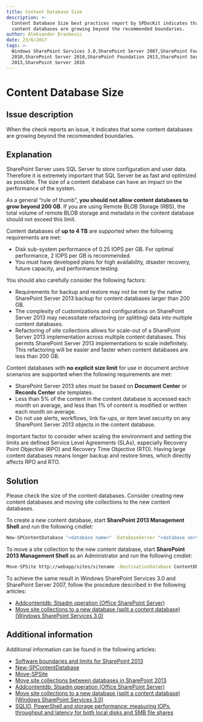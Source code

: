 ```yaml
---
title: Content Database Size
description: >-
  Content Database Size best practices report by SPDocKit indicates that some
  content databases are growing beyond the recommended boundaries.
author: Aleksandar Draskovic
date: 23/6/2017
tags: >-
  Windows SharePoint Services 3.0,SharePoint Server 2007,SharePoint Foundation
  2010,SharePoint Server 2010,SharePoint Foundation 2013,SharePoint Server
  2013,SharePoint Server 2016
---
```


# Content Database Size

## Issue description

When the check reports an issue, it indicates that some content databases are growing beyond the recommended boundaries.

## Explanation

SharePoint Server uses SQL Server to store configuration and user data. Therefore it is extremely important that SQL Server be as fast and optimized as possible. The size of a content database can have an impact on the performance of the system.

As a general “rule of thumb”, **you should not allow content databases to grow beyond 200 GB**. If you are using Remote BLOB Storage \(RBS\), the total volume of remote BLOB storage and metadata in the content database should not exceed this limit.

Content databases of **up to 4 TB** are supported when the following requirements are met:

* Disk sub-system performance of 0.25 IOPS per GB. For optimal performance, 2 IOPS per GB is recommended.
* You must have developed plans for high availability, disaster recovery, future capacity, and performance testing.

You should also carefully consider the following factors:

* Requirements for backup and restore may not be met by the native SharePoint Server 2013 backup for content databases larger than 200 GB.
* The complexity of customizations and configurations on SharePoint Server 2013 may necessitate refactoring \(or splitting\) data into multiple content databases.
* Refactoring of site collections allows for scale-out of a SharePoint Server 2013 implementation across multiple content databases. This permits SharePoint Server 2013 implementations to scale indefinitely. This refactoring will be easier and faster when content databases are less than 200 GB.

Content databases with **no explicit size limit** for use in document archive scenarios are supported when the following requirements are met:

* SharePoint Server 2013 sites must be based on **Document Center** or **Records Center** site templates.
* Less than 5% of the content in the content database is accessed each month on average, and less than 1% of content is modified or written each month on average.
* Do not use alerts, workflows, link fix-ups, or item level security on any SharePoint Server 2013 objects in the content database.

Important factor to consider when scaling the environment and setting the limits are defined Service Level Agreements \(SLAs\), especially Recovery Point Objective \(RPO\) and Recovery Time Objective \(RTO\). Having large content databases means longer backup and restore times, which directly affects RPO and RTO.

## Solution

Please check the size of the content databases. Consider creating new content databases and moving site collections to the new content databases.

To create a new content database, start **SharePoint 2013 Management Shell** and run the following cmdlet:

```bash
New-SPContentDatabase "<database name>" -DatabaseServer "<database server / alias>" -WebApplication http://sitename
```

To move a site collection to the new content database, start **SharePoint 2013 Management Shell** as an Administrator and run the following cmdlet:

```bash
Move-SPSite http://webapp/sites/sitename -DestinationDatabase ContentDb2
```

To achieve the same result in Windows SharePoint Services 3.0 and SharePoint Server 2007, follow the procedure described in the following articles:

* [Addcontentdb: Stsadm operation \(Office SharePoint Server\)](https://technet.microsoft.com/en-us/library/cc263422%28v=office.12%29.aspx)
* [Move site collections to a new database \(split a content database\) \(Windows SharePoint Services 3.0\)](https://technet.microsoft.com/en-us/library/cc825327%28v=office.12%29.aspx)

## Additional information

Additional information can be found in the following articles:

* [Software boundaries and limits for SharePoint 2013](https://technet.microsoft.com/en-us/library/cc262787.aspx)
* [New-SPContentDatabase](https://technet.microsoft.com/en-us/library/ff607572.aspx)
* [Move-SPSite](https://technet.microsoft.com/en-us/library/ff607915.aspx)
* [Move site collections between databases in SharePoint 2013](https://technet.microsoft.com/en-us/library/cc825328.aspx)
* [Addcontentdb: Stsadm operation \(Office SharePoint Server\)](https://technet.microsoft.com/en-us/library/cc263422%28v=office.12%29.aspx)
* [Move site collections to a new database \(split a content database\) \(Windows SharePoint Services 3.0\)](https://technet.microsoft.com/en-us/library/cc825327%28v=office.12%29.aspx)
* [SQLIO, PowerShell and storage performance: measuring IOPs, throughput and latency for both local disks and SMB file shares](https://blogs.technet.microsoft.com/josebda/2013/03/28/sqlio-powershell-and-storage-performance-measuring-iops-throughput-and-latency-for-both-local-disks-and-smb-file-shares/)


